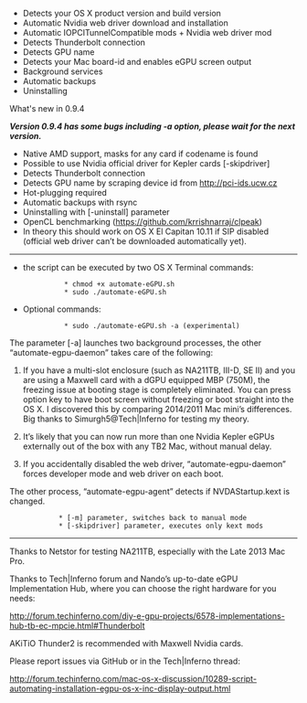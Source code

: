 - Detects your OS X product version and build version
- Automatic Nvidia web driver download and installation
- Automatic IOPCITunnelCompatible mods + Nvidia web driver mod
- Detects Thunderbolt connection
- Detects GPU name
- Detects your Mac board-id and enables eGPU screen output
- Background services
- Automatic backups
- Uninstalling

What's new in 0.9.4

***Version 0.9.4 has some bugs including -a option, please wait for the next version.***
- Native AMD support, masks for any card if codename is found
- Possible to use Nvidia official driver for Kepler cards [-skipdriver]
- Detects Thunderbolt connection
- Detects GPU name by scraping device id from http://pci-ids.ucw.cz
- Hot-plugging required
- Automatic backups with rsync
- Uninstalling with [-uninstall] parameter
- OpenCL benchmarking (https://github.com/krrishnarraj/clpeak)
- In theory this should work on OS X El Capitan 10.11 if SIP disabled (official web driver can’t be downloaded automatically yet).

-----------------------------------------------------------
- the script can be executed by two OS X Terminal commands:

                * chmod +x automate-eGPU.sh
                * sudo ./automate-eGPU.sh
                
- Optional commands:

				* sudo ./automate-eGPU.sh -a (experimental)
				
The parameter [-a] launches two background processes, the other “automate-egpu-daemon” takes care of the following:

1) If you have a multi-slot enclosure (such as NA211TB, III-D, SE II) and you are using a Maxwell card with a dGPU equipped MBP (750M), the freezing issue at booting stage is completely eliminated. You can press option key to have boot screen without freezing or boot straight into the OS X. I discovered this by comparing 2014/2011 Mac mini’s differences. Big thanks to Simurgh5@Tech|Inferno for testing my theory. 

2) It’s likely that you can now run more than one Nvidia Kepler eGPUs externally out of the box with any TB2 Mac, without manual delay.

3) If you accidentally disabled the web driver, “automate-egpu-daemon” forces developer mode and web driver on each boot.

The other process, “automate-egpu-agent” detects if NVDAStartup.kext is changed.

				* [-m] parameter, switches back to manual mode
				* [-skipdriver] parameter, executes only kext mods
-----------------------------------------------------------
Thanks to Netstor for testing NA211TB, especially with the Late 2013 Mac Pro.

Thanks to Tech|Inferno forum and Nando’s up-to-date eGPU Implementation Hub, where you can choose the right hardware for you needs:

http://forum.techinferno.com/diy-e-gpu-projects/6578-implementations-hub-tb-ec-mpcie.html#Thunderbolt

AKiTiO Thunder2 is recommended with Maxwell Nvidia cards.

Please report issues via GitHub or in the Tech|Inferno thread:

http://forum.techinferno.com/mac-os-x-discussion/10289-script-automating-installation-egpu-os-x-inc-display-output.html
